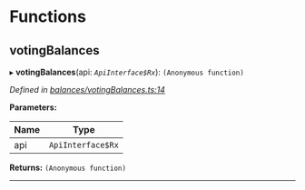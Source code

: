 

# Functions

<a id="votingbalances"></a>

##  votingBalances

▸ **votingBalances**(api: *`ApiInterface$Rx`*): `(Anonymous function)`

*Defined in [balances/votingBalances.ts:14](https://github.com/polkadot-js/api/blob/4cba24c/packages/api-derive/src/balances/votingBalances.ts#L14)*

**Parameters:**

| Name | Type |
| ------ | ------ |
| api | `ApiInterface$Rx` |

**Returns:** `(Anonymous function)`

___

